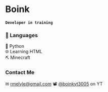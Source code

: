 # Boink

**`Developer in training`**

### 🧰 Languages
🐍 Python\
🌐 Learning HTML\
⛏ Minecraft


### Contact Me
✉ rmelyle@gmail.com
📽 [@boinkyt3005](https://youtube.com/@boinkyt3005) on YT
